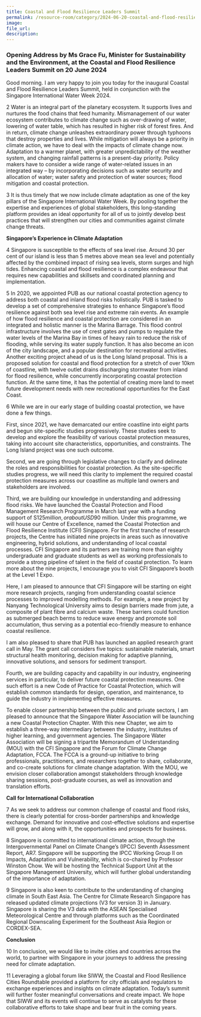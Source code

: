 ```yaml
---
title: Coastal and Flood Resilience Leaders Summit 
permalink: /resource-room/category/2024-06-20-coastal-and-flood-resilience-leaders-summit
image: 
file_url: 
description: 
---
```


### Opening Address by Ms Grace Fu, Minister for Sustainability and the Environment, at the Coastal and Flood Resilience Leaders Summit on 20 June 2024

Good morning. I am very happy to join you today for the inaugural Coastal and Flood Resilience Leaders Summit, held in conjunction with the Singapore International Water Week 2024.

2 Water is an integral part of the planetary ecosystem. It supports lives and nurtures the food chains that feed humanity. Mismanagement of our water ecosystem contributes to climate change such as over-drawing of water, lowering of water table, which has resulted in higher risk of forest fires. And in return, climate change unleashes extraordinary power through typhoons that destroy properties and lives. While mitigation will always be a priority in climate action, we have to deal with the impacts of climate change now. Adaptation to a warmer planet, with greater unpredictability of the weather system, and changing rainfall patterns is a present-day priority. Policy makers have to consider a wide range of water-related issues in an integrated way – by incorporating decisions such as water security and allocation of water; water safety and protection of water sources; flood mitigation and coastal protection.

3 It is thus timely that we now include climate adaptation as one of the key pillars of the Singapore International Water Week. By pooling together the expertise and experiences of global stakeholders, this long-standing platform provides an ideal opportunity for all of us to jointly develop best practices that will strengthen our cities and communities against climate change threats.

**Singapore’s Experience in Climate Adaptation**

4 Singapore is susceptible to the effects of sea level rise. Around 30 per cent of our island is less than 5 metres above mean sea level and potentially affected by the combined impact of rising sea levels, storm surges and high tides. Enhancing coastal and flood resilience is a complex endeavour that requires new capabilities and skillsets and coordinated planning and implementation.

5 In 2020, we appointed PUB as our national coastal protection agency to address both coastal and inland flood risks holistically. PUB is tasked to develop a set of comprehensive strategies to enhance Singapore’s flood resilience against both sea level rise and extreme rain events. An example of how flood resilience and coastal protection are considered in an integrated and holistic manner is the Marina Barrage. This flood control infrastructure involves the use of crest gates and pumps to regulate the water levels of the Marina Bay in times of heavy rain to reduce the risk of flooding, while serving its water supply function. It has also become an icon of the city landscape, and a popular destination for recreational activities. Another exciting project ahead of us is the Long Island proposal. This is a proposed solution for coastal and flood protection for a stretch of over 10km of coastline, with twelve outlet drains discharging stormwater from inland for flood resilience, while concurrently incorporating coastal protection function. At the same time, it has the potential of creating more land to meet future development needs with new recreational opportunities for the East Coast.

6 While we are in our early stage of building coastal protection, we have done a few things.

First, since 2021, we have demarcated our entire coastline into eight parts and begun site-specific studies progressively. These studies seek to develop and explore the feasibility of various coastal protection measures, taking into account site characteristics, opportunities, and constraints. The Long Island project was one such outcome.

Second, we are going through legislative changes to clarify and delineate the roles and responsibilities for coastal protection. As the site-specific studies progress, we will need this clarity to implement the required coastal protection measures across our coastline as multiple land owners and stakeholders are involved.

Third, we are building our knowledge in understanding and addressing flood risks. We have launched the Coastal Protection and Flood Management Research Programme in March last year with a funding support of S$125 million, or about USD$90 million. Under this programme, we will house our Centre of Excellence, named the Coastal Protection and Flood Resilience Institute (CFI) Singapore. For the first tranche of research projects, the Centre has initiated nine projects in areas such as innovative engineering, hybrid solutions, and understanding of local coastal processes. CFI Singapore and its partners are training more than eighty undergraduate and graduate students as well as working professionals to provide a strong pipeline of talent in the field of coastal protection. To learn more about the nine projects, I encourage you to visit CFI Singapore’s booth at the Level 1 Expo.

Here, I am pleased to announce that CFI Singapore will be starting on eight more research projects, ranging from understanding coastal science processes to improved modelling methods. For example, a new project by Nanyang Technological University aims to design barriers made from jute, a composite of plant fibre and calcium waste. These barriers could function as submerged beach berms to reduce wave energy and promote soil accumulation, thus serving as a potential eco-friendly measure to enhance coastal resilience.

I am also pleased to share that PUB has launched an applied research grant call in May. The grant call considers five topics: sustainable materials, smart structural health monitoring, decision making for adaptive planning, innovative solutions, and sensors for sediment transport.

Fourth, we are building capacity and capability in our industry, engineering services in particular, to deliver future coastal protection measures. One such effort is a new Code of Practice for Coastal Protection, which will establish common standards for design, operation, and maintenance, to guide the industry in implementing effective measures.

To enable closer partnership between the public and private sectors, I am pleased to announce that the Singapore Water Association will be launching a new Coastal Protection Chapter. With this new Chapter, we aim to establish a three-way intermediary between the industry, institutes of higher learning, and government agencies. The Singapore Water Association will be signing a tripartite Memorandum of Understanding (MOU) with the CFI Singapore and the Forum for Climate Change Adaptation, FCCA. The FCCA is a ground-up initiative to bring professionals, practitioners, and researchers together to share, collaborate, and co-create solutions for climate change adaptation. With the MOU, we envision closer collaboration amongst stakeholders through knowledge sharing sessions, post-graduate courses, as well as innovation and translation efforts.

**Call for International Collaboration**

7 As we seek to address our common challenge of coastal and flood risks, there is clearly potential for cross-border partnerships and knowledge exchange. Demand for innovative and cost-effective solutions and expertise will grow, and along with it, the opportunities and prospects for business.

8 Singapore is committed to international climate action, through the Intergovernmental Panel on Climate Change’s (IPCC) Seventh Assessment Report, AR7. Singapore will be supporting the IPCC Working Group II on Impacts, Adaptation and Vulnerability, which is co-chaired by Professor Winston Chow. We will be hosting the Technical Support Unit at the Singapore Management University, which will further global understanding of the importance of adaptation.

9 Singapore is also keen to contribute to the understanding of changing climate in South East Asia. The Centre for Climate Research Singapore has released updated climate projections (V3 for version 3) in January. Singapore is sharing the V3 data with the ASEAN Specialised Meteorological Centre and through platforms such as the Coordinated Regional Downscaling Experiment for the Southeast Asia Region or CORDEX-SEA.

**Conclusion**

10 In conclusion, we would like to invite cities and countries across the world, to partner with Singapore in your journeys to address the pressing need for climate adaptation.

11 Leveraging a global forum like SIWW, the Coastal and Flood Resilience Cities Roundtable provided a platform for city officials and regulators to exchange experiences and insights on climate adaptation. Today’s summit will further foster meaningful conversations and create impact. We hope that SIWW and its events will continue to serve as catalysts for these collaborative efforts to take shape and bear fruit in the coming years.
